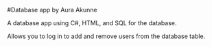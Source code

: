 #Database app by Aura Akunne

A database app using C#, HTML, and SQL for the database.

Allows you to log in to add and remove users from the database table.